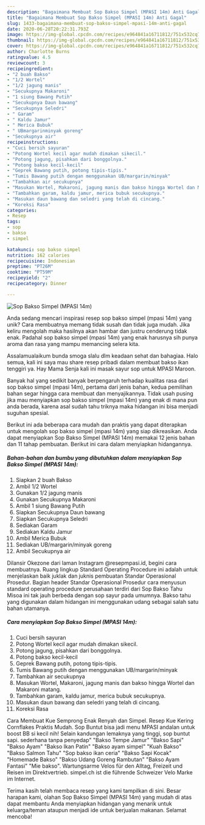```yaml
---
description: "Bagaimana Membuat Sop Bakso Simpel (MPASI 14m) Anti Gagal"
title: "Bagaimana Membuat Sop Bakso Simpel (MPASI 14m) Anti Gagal"
slug: 1433-bagaimana-membuat-sop-bakso-simpel-mpasi-14m-anti-gagal
date: 2020-06-28T20:22:31.793Z
image: https://img-global.cpcdn.com/recipes/e964841a16711812/751x532cq70/sop-bakso-simpel-mpasi-14m-foto-resep-utama.jpg
thumbnail: https://img-global.cpcdn.com/recipes/e964841a16711812/751x532cq70/sop-bakso-simpel-mpasi-14m-foto-resep-utama.jpg
cover: https://img-global.cpcdn.com/recipes/e964841a16711812/751x532cq70/sop-bakso-simpel-mpasi-14m-foto-resep-utama.jpg
author: Charlotte Burns
ratingvalue: 4.5
reviewcount: 3
recipeingredient:
- "2 buah Bakso"
- "1/2 Wortel"
- "1/2 jagung manis"
- "Secukupnya Makaroni"
- "1 siung Bawang Putih"
- "Secukupnya Daun bawang"
- "Secukupnya Seledri"
- " Garam"
- " Kaldu Jamur"
- " Merica Bubuk"
- " UBmargarinminyak goreng"
- "Secukupnya air"
recipeinstructions:
- "Cuci bersih sayuran"
- "Potong Wortel kecil agar mudah dimakan sikecil."
- "Potong jagung, pisahkan dari bonggolnya."
- "Potong bakso kecil-kecil"
- "Geprek Bawang putih, potong tipis-tipis."
- "Tumis Bawang putih dengan menggunakan UB/margarin/minyak"
- "Tambahkan air secukupnya"
- "Masukan Wortel, Makaroni, jagung manis dan bakso hingga Wortel dan Makaroni matang."
- "Tambahkan garam, kaldu jamur, merica bubuk secukupnya."
- "Masukan daun bawang dan seledri yang telah di cincang."
- "Koreksi Rasa"
categories:
- Resep
tags:
- sop
- bakso
- simpel

katakunci: sop bakso simpel 
nutrition: 162 calories
recipecuisine: Indonesian
preptime: "PT26M"
cooktime: "PT59M"
recipeyield: "2"
recipecategory: Dinner

---
```



![Sop Bakso Simpel (MPASI 14m)](https://img-global.cpcdn.com/recipes/e964841a16711812/751x532cq70/sop-bakso-simpel-mpasi-14m-foto-resep-utama.jpg)

Anda sedang mencari inspirasi resep sop bakso simpel (mpasi 14m) yang unik? Cara membuatnya memang tidak susah dan tidak juga mudah. Jika keliru mengolah maka hasilnya akan hambar dan justru cenderung tidak enak. Padahal sop bakso simpel (mpasi 14m) yang enak harusnya sih punya aroma dan rasa yang mampu memancing selera kita.

Assalamualaikum bunda smoga slalu dlm keadaan sehat dan bahagiaa. Halo semua, kali ini saya mau share resep pribadi dalam membuat bakso ikan tenggiri ya. Hay Mama Senja kali ini masak sayur sop untuk MPASI Maroon.

Banyak hal yang sedikit banyak berpengaruh terhadap kualitas rasa dari sop bakso simpel (mpasi 14m), pertama dari jenis bahan, kedua pemilihan bahan segar hingga cara membuat dan menyajikannya. Tidak usah pusing jika mau menyiapkan sop bakso simpel (mpasi 14m) yang enak di mana pun anda berada, karena asal sudah tahu triknya maka hidangan ini bisa menjadi suguhan spesial.


Berikut ini ada beberapa cara mudah dan praktis yang dapat diterapkan untuk mengolah sop bakso simpel (mpasi 14m) yang siap dikreasikan. Anda dapat menyiapkan Sop Bakso Simpel (MPASI 14m) memakai 12 jenis bahan dan 11 tahap pembuatan. Berikut ini cara dalam menyiapkan hidangannya.

<!--inarticleads1-->

##### Bahan-bahan dan bumbu yang dibutuhkan dalam menyiapkan Sop Bakso Simpel (MPASI 14m):

1. Siapkan 2 buah Bakso
1. Ambil 1/2 Wortel
1. Gunakan 1/2 jagung manis
1. Gunakan Secukupnya Makaroni
1. Ambil 1 siung Bawang Putih
1. Siapkan Secukupnya Daun bawang
1. Siapkan Secukupnya Seledri
1. Sediakan  Garam
1. Sediakan  Kaldu Jamur
1. Ambil  Merica Bubuk
1. Sediakan  UB/margarin/minyak goreng
1. Ambil Secukupnya air


Dilansir Okezone dari laman Instagram @resepmpasi.id, begini cara membuatnya. Ruang lingkup Standard Operating Procedure ini adalah untuk menjelaskan baik juklak dan juknis pembuatan Standar Operasional Prosedur. Bagian header Standar Operasional Prosedur cara menyusun standard operating procedure perusahaan terdiri dari Sop Bakso Tahu Misoa ini tak jauh berbeda dengan sop sayur pada umumnya. Bakso tahu yang digunakan dalam hidangan ini menggunakan udang sebagai salah satu bahan utamanya. 

<!--inarticleads2-->

##### Cara menyiapkan Sop Bakso Simpel (MPASI 14m):

1. Cuci bersih sayuran
1. Potong Wortel kecil agar mudah dimakan sikecil.
1. Potong jagung, pisahkan dari bonggolnya.
1. Potong bakso kecil-kecil
1. Geprek Bawang putih, potong tipis-tipis.
1. Tumis Bawang putih dengan menggunakan UB/margarin/minyak
1. Tambahkan air secukupnya
1. Masukan Wortel, Makaroni, jagung manis dan bakso hingga Wortel dan Makaroni matang.
1. Tambahkan garam, kaldu jamur, merica bubuk secukupnya.
1. Masukan daun bawang dan seledri yang telah di cincang.
1. Koreksi Rasa


Cara Membuat Kue Semprong Enak Renyah dan Simpel. Resep Kue Kering Cornflakes Praktis Mudah. Sop Buntut bisa jadi menu MPASI andalan untuk boost BB si kecil nih! Selain kandungan lemaknya yang tinggi, sop buntut sapi. sederhana tanpa penyedap&#34; &#34;Bakso Tempe Jamur&#34; &#34;Bakso Sapi&#34; &#34;Bakso Ayam&#34; &#34;Bakso Ikan Patin&#34; &#34;Bakso ayam simpel&#34; &#34;Kuah Bakso&#34; &#34;Bakso Salmon Tahu&#34; &#34;Sop bakso ikan ceria&#34; &#34;Bakso Sapi Kocak&#34; &#34;Homemade Bakso&#34; &#34;Bakso Udang Goreng Rambutan&#34; &#34;Bakso Ayam Fantasi&#34; &#34;Mie bakso&#34;. Wartungsarme Velos für den Alltag, Freizeit und Reisen im Direktvertrieb. simpel.ch ist die führende Schweizer Velo Marke im Internet. 

Terima kasih telah membaca resep yang kami tampilkan di sini. Besar harapan kami, olahan Sop Bakso Simpel (MPASI 14m) yang mudah di atas dapat membantu Anda menyiapkan hidangan yang menarik untuk keluarga/teman ataupun menjadi ide untuk berjualan makanan. Selamat mencoba!
